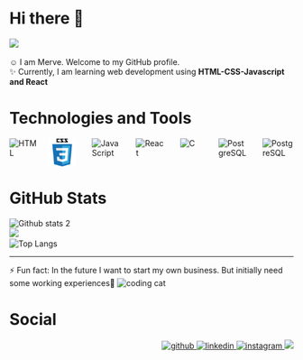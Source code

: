 # Hi there 👋
[![](https://visitcount.itsvg.in/api?id=MervePolat977&icon=0&color=0)](https://visitcount.itsvg.in)
<!-- Proudly created with GPRM ( https://gprm.itsvg.in ) -->

☺️ I am Merve. Welcome to my GitHub profile.  
✨ Currently, I am learning web development using **HTML-CSS-Javascript and React**  

# Technologies and Tools
<div style="display:flex; justify-content:space-between;">
<img src="https://upload.wikimedia.org/wikipedia/commons/thumb/6/61/HTML5_logo_and_wordmark.svg/2048px-HTML5_logo_and_wordmark.svg.png" alt="HTML" width="50" height="50"/>         
<img src="https://raw.githubusercontent.com/github/explore/80688e429a7d4ef2fca1e82350fe8e3517d3494d/topics/css/css.png" alt="CSS" width="50" height="50" style="margin-right: 10px;"/>
<img src="https://i0.wp.com/blogs.embarcadero.com/wp-content/uploads/2020/08/JavaScript-logo.png?ssl=1" alt="JavaScript" width="50" height="50" style="margin-right: 10px;"/>
<img src="https://cdn.icon-icons.com/icons2/2107/PNG/512/file_type_reactjs_icon_130205.png" alt="React" width="50" height="50" style="margin-right: 10px;"/>
<img src="https://www.kindpng.com/picc/m/403-4039227_c-language-logo-png-transparent-png.png" alt="C" width="50" height="50" style="margin-right
<img src="https://cdn.icon-icons.com/icons2/2107/PNG/512/file_type_postgresql_icon_130263.png" alt="PostgreSQL" width="50" height="50" style="margin-right: 10px;"/>
<img src="https://w7.pngwing.com/pngs/173/36/png-transparent-postgresql-logo-computer-software-database-open-source-s-text-head-snout.png" alt="PostgreSQL" width="50" height="50" style="margin-right: 10px;"/>
<img src="https://www.pngmart.com/files/7/Python-Transparent-Background.png" alt="PostgreSQL" width="55" height="50" style="margin-right: 0px;"/>

</div>

  


# GitHub Stats                                                                                                                                               
![Github stats 2](https://github-readme-stats.vercel.app/api?username=MervePolat977&show_icons=true&theme=radical)                                                
                                                                                                                                                                       ![](https://github-readme-streak-stats.herokuapp.com/?user=MervePolat977&theme=dark&hide_border=true)<br/> 
                                                                                                                                                                       ![Top Langs](https://github-readme-stats.vercel.app/api/top-langs/?username=MervePolat977&show_icons=true&theme=radical&layout=compact)

                                                                                                                                               
                                                                                                                                                                                                        
------------------------------------------------------------------------------------
⚡ Fun fact: In the future I want to start my own business. But initially need some working experiences🎉 ![coding cat](https://media.giphy.com/media/unQ3IJU2RG7DO/giphy.gif)

<!--                                                                                                                                               
# 
![Snake Eating away my contributions](https://github.com/asimkilic/asimkilic/blob/output/github-contribution-grid-snake.gif)
-->                                                                                                                                               

                                                                                                                                               
# Social
<p align="right">
    <a href="https://github.com/MervePolat977">
        <img src='https://img.shields.io/badge/GitHub-100000?style=for-the-badge&logo=github&logoColor=white' alt='github' height='30'>
    </a>
    <a href="https://www.linkedin.com/in/merve-polat-32855619a/">
        <img src=https://img.shields.io/badge/LinkedIn-0077B5?style=for-the-badge&logo=linkedin&logoColor=white' alt='linkedin' height='30'>
    </a>
    <a href="https://www.instagram.com/mervepolat3790/">
        <img src='https://img.shields.io/badge/Instagram-E4405F?style=for-the-badge&logo=instagram&logoColor=white' alt='instagram' height='30'>
    </a>
    <a href='https://medium.com/@pmervepolat977' target="_blank">
        <img src='https://img.shields.io/badge/Medium-12100E?style=for-the-badge&logo=medium&logoColor=white' />
    </a>
</p>
                                                                                                                                               

                                                                
                                                                
                                                                
                                                                
                                                                
                                                                
                                                                
                                                                
<!--
# 📫 How to contact me   
[![Github Badge](https://img.shields.io/badge/-Github-000?style=quare&labelColor=000&logo=Github&logoColor=white&link=link)](https://github.com/MervePolat977) 
[![LinkedIn](https://img.shields.io/badge/-LinkedIn-blue?style=flat&logo=Linkedin&logoColor=white&link=your-link-here)](https://www.linkedin.com/in/merve-polat-32855619a/)
[![Medium Badge](https://img.shields.io/badge/-Medium-757575?style=flat-quare&labelColor=757575&logo=Medium&logoColor=white&link=link)](https://medium.com/@pmervepolat977) 
[![Instagram Badge](https://img.shields.io/badge/-Instagram-C13584?style=flat-quare&labelColor=C13584&logo=instagram&logoColor=white&link=link)](https://www.instagram.com/mervepolat3790/)   
-->   
                                                                                                                                               
                                                                                                                                               


                                                                                                                                                   
                                                                                                                                               
                                                                                                                                               
                                                                                                                                               
 <!--                                                                                                                                              
 ## Contact 
<div> 
  <a href="https://www.linkedin.com/in/ericagrundy" target="_blank"><img src="https://img.shields.io/badge/-LinkedIn-%230077B5?style=for-the-badge&logo=linkedin&logoColor=white" target="_blank"></a> 
  <a href="https://twitter.com/ericagrundy" target="_blank"><img src="https://img.shields.io/badge/-Twitter-%23EA4335?style=for-the-badge&logo=youtube&logoColor=white" target="_blank"></a>
  <a href="https://instagram.com/ericagrundy" target="_blank"><img src="https://img.shields.io/badge/-Instagram-%23E4405F?style=for-the-badge&logo=instagram&logoColor=white" target="_blank"></a>
  <a href = "mailto: ericamalakian@gmail.com"><img src="https://img.shields.io/badge/-Gmail-%23333?style=for-the-badge&logo=gmail&logoColor=white" target="_blank"></a>
 </br>
</br>
 
  ![Snake animation](https://github.com/MervePolat977/MervePolat977/blob/output/github-contribution-grid-snake.svg)
 
</div>
-->






                                                                                                                                               

<!-- 
  [![Top Langs](https://github-readme-stats.vercel.app/api/top-langs/?username=MervePolat977)](https://github.com/MervePolat977/github-readme-stats)
-->

<!--
  [![Merve's GitHub stats](https://github-readme-stats.vercel.app/api?username=MervePolat977)](https://github.com/MervePolat977/github-readme-stats)
-->

<!--
  ![Github stats 1](https://github-readme-stats.vercel.app/api?username=MervePolat977&show_icons=true&theme=gradient) 
-->



 


<!--
**MervePolat977/MervePolat977** is a ✨ _special_ ✨ repository because its `README.md` (this file) appears on your GitHub profile.

Here are some ideas to get you started:

- 🔭 I’m currently working on ...
- 🌱 I’m currently learning ...
- 👯 I’m looking to collaborate on ...
- 🤔 I’m looking for help with ...
- 💬 Ask me about ...
- 📫 How to reach me: ...
- 😄 Pronouns: ...
- ⚡ Fun fact: ...
-->

                                                                                                                                               
                                                                                                                                               
 <!--                                                                                                                                              ## Hi, I am Erica Grundy! 
</br>

 <div>
  <a href="https://github.com/eagrundy">
   <img align="center" height="170" src="https://github-readme-stats.vercel.app/api/top-langs/?username=eagrundy&layout=compact&langs_count=16&theme=dracula"/>
  <img align="center" src="https://github-readme-stats.vercel.app/api?username=eagrundy&show_icons=true&theme=dracula&include_all_commits=true&count_private=true&hide=issues"/>
</div>
 
 ## Skills
<div style="display: inline_block"><br>
  <img height="40" align="center" alt="Erica-Ruby" height="30" width="40" src="https://raw.githubusercontent.com/devicons/devicon/master/icons/ruby/ruby-plain.svg">
 &nbsp;&nbsp;&nbsp;&nbsp;&nbsp;&nbsp;&nbsp;&nbsp;&nbsp;&nbsp;&nbsp;&nbsp;&nbsp;
  <img height="40" align="center" alt="Erica-Js" height="30" width="40" src="https://raw.githubusercontent.com/devicons/devicon/master/icons/javascript/javascript-plain.svg">
 &nbsp;&nbsp;&nbsp;&nbsp;&nbsp;&nbsp;&nbsp;&nbsp;&nbsp;&nbsp;&nbsp;&nbsp;&nbsp;
  <img height="40" align="center" alt="Erica-React" height="30" width="40" src="https://raw.githubusercontent.com/devicons/devicon/master/icons/react/react-original.svg">
 &nbsp;&nbsp;&nbsp;&nbsp;&nbsp;&nbsp;&nbsp;&nbsp;&nbsp;&nbsp;&nbsp;&nbsp;&nbsp;
  <img height="40" align="center" alt="Erica-Redux" height="30" width="40" src="https://raw.githubusercontent.com/devicons/devicon/master/icons/redux/redux-original.svg">
 &nbsp;&nbsp;&nbsp;&nbsp;&nbsp;&nbsp;&nbsp;&nbsp;&nbsp;&nbsp;&nbsp;&nbsp;&nbsp;
  <img height="40" align="center" alt="Erica-HTML" height="30" width="40" src="https://raw.githubusercontent.com/devicons/devicon/master/icons/html5/html5-original.svg">
 &nbsp;&nbsp;&nbsp;&nbsp;&nbsp;&nbsp;&nbsp;&nbsp;&nbsp;&nbsp;&nbsp;&nbsp;&nbsp;
  <img height="40" align="center" alt="Erica-CSS" height="30" width="40" src="https://raw.githubusercontent.com/devicons/devicon/master/icons/css3/css3-original.svg">
  <img align="right" height="180em" alt="Erica-yoda" src="https://media.giphy.com/media/l44Qqz6gO6JiVV3pu/giphy.gif">
</div>
  
</br>

-->
